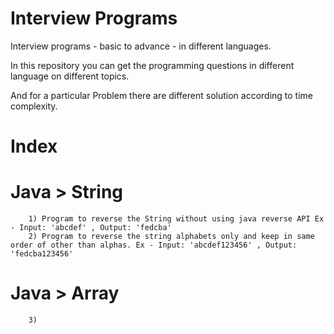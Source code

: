# Interview Programs
Interview programs - basic to advance - in different languages.

In this repository you can get the programming questions in different language on different topics.

And for a particular Problem there are different solution according to time complexity.

# Index

# Java > String
        1) Program to reverse the String without using java reverse API Ex - Input: 'abcdef' , Output: 'fedcba'
        2) Program to reverse the string alphabets only and keep in same order of other than alphas. Ex - Input: 'abcdef123456' , Output: 'fedcba123456'
# Java > Array
        3) 
      
